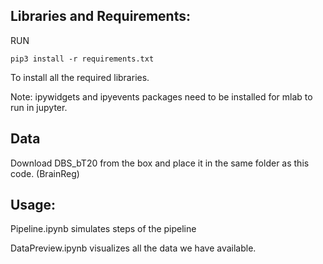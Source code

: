 ## Libraries and Requirements:

RUN

`pip3 install -r requirements.txt`

To install all the required libraries.

Note: ipywidgets and ipyevents packages need to be installed for mlab to run in jupyter.

## Data
Download DBS_bT20 from the box and place it in the same folder as this code. (BrainReg)

## Usage:

Pipeline.ipynb simulates steps of the pipeline

DataPreview.ipynb visualizes all the data we have available.
